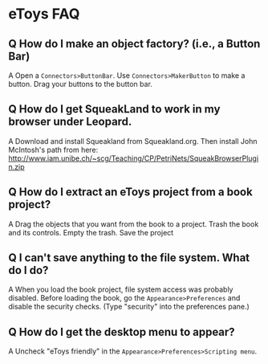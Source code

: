 # eToys FAQ

## Q How do I make an object factory? (i.e., a Button Bar)

A Open a `Connectors>ButtonBar`. Use `Connectors>MakerButton` to make a button.  Drag your buttons to the button bar.

## Q How do I get SqueakLand to work in my browser under Leopard.
A Download and install Squeakland from Squeakland.org.  Then install
John McIntosh's path from here: 
http://www.iam.unibe.ch/~scg/Teaching/CP/PetriNets/SqueakBrowserPlugin.zip

## Q How do I extract an eToys project from a book project?
A Drag the objects that you want from the book to a project.
Trash the book and its controls. Empty the trash.
Save the project

## Q I can't save anything to the file system. What do I do?
A When you load the book project, file system access was probably disabled.
Before loading the book, go the `Appearance>Preferences` and disable the security checks.  (Type "security" into the preferences pane.)

## Q How do I get the desktop menu to appear?
A Uncheck "eToys friendly" in the `Appearance>Preferences>Scripting menu`.

